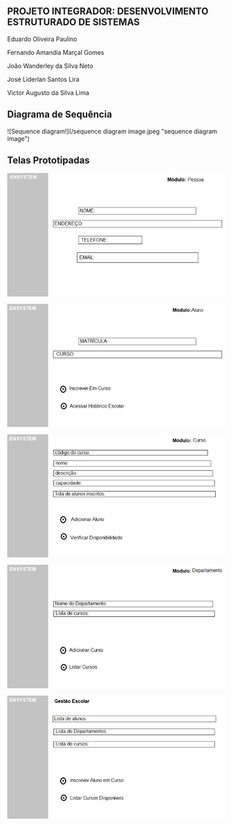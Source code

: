 ## PROJETO INTEGRADOR: DESENVOLVIMENTO ESTRUTURADO DE SISTEMAS


Eduardo Oliveira Paulino

Fernando Amandia Marçal Gomes

João Wanderley da Silva Neto

José Liderlan Santos Lira

Victor Augusto da Silva Lima


## Diagrama de Sequência

![Sequence diagram!](/sequence diagram image.jpeg "sequence diagram image")

## Telas Prototipadas

![Screen by system!](/system1.png "system1 by system")

![Screen by system!](/system2.png "system2 by system")

![Screen by system!](/system3.png "system3 by system")

![Screen by system!](/system4.png "system4 by system")

![Screen by system!](/system5.png "system5 by system")
